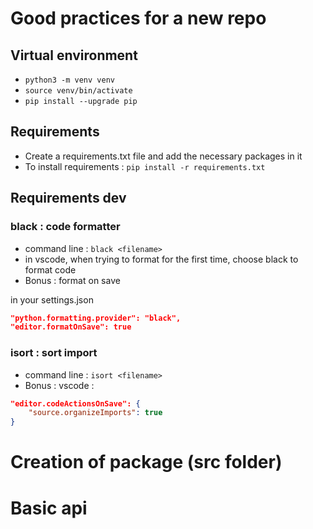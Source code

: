 # Good practices for a new repo

## Virtual environment

- `python3 -m venv venv`
- `source venv/bin/activate`
- `pip install --upgrade pip`

## Requirements

- Create a requirements.txt file and add the necessary packages in it
- To install requirements : `pip install -r requirements.txt`

## Requirements dev

### black : code formatter

- command line : `black <filename>`
- in vscode, when trying to format for the first time, choose black to format
  code
- Bonus : format on save

in your settings.json

```json
"python.formatting.provider": "black",
"editor.formatOnSave": true
```

### isort : sort import

- command line : `isort <filename>`
- Bonus : vscode :

```json
"editor.codeActionsOnSave": {
	"source.organizeImports": true
}
```

# Creation of package (src folder)

# Basic api
